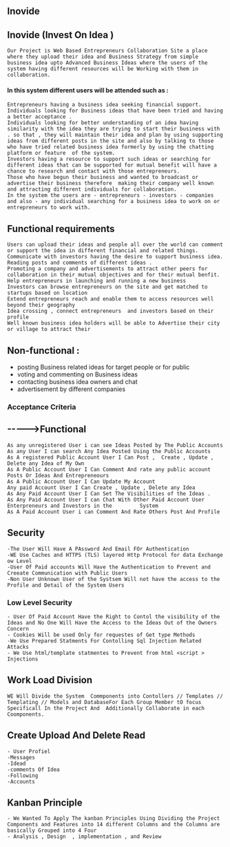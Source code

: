 ## Inovide

## Inovide (Invest On Idea )
	Our Project is Web Based Entrepreneurs Collaboration Site a place where they upload their idea and Business Strategy from simple business idea upto Advanced Business Ideas where the users of the system having different resources will be Working with them in collaboration.
#### In this system different users will be attended such as :
	Entrepreneurs having a business idea seeking financial support.
	Individuals looking for Business ideas that have been tried and having a better acceptance .
	Individuals looking for better understanding of an idea having similarity with the idea they are trying to start their business with . so that , they will maintain their idea and plan by using supporting ideas from different posts in the site and also by talking to those who have tried related business idea formerly by using the chatting platform or feature  of the system.
	Investors having a resource to support such ideas or searching for different ideas that can be supported for mutual benefit will have a chance to research and contact with those entrepreneurs. 
	Those who have begun their business and wanted to broadcast or advertise their business therefore  making their company well known and attracting different individuals for collaboration.
	In the system the users are - entrepreneurs - investors - companies  and also - any individual searching for a business idea to work on or entrepreneurs to work with.

## Functional requirements
	Users can upload their ideas and people all over the world can comment or support the idea in different financial and related things.
	Communicate with investors having the desire to support business idea.
	Reading posts and comments of different ideas .
	Promoting a company and advertisements to attract other peers for collaboration in their mutual objectives and for their mutual benfit.
	Help entrepreneurs in launching and running a new business
	Investors can browse entrepreneurs on the site and get matched to startups based on location
	Extend entrepreneurs reach and enable them to access resources well beyond their geography
	Idea crossing , connect entrepreneurs  and investors based on their  profile
	Well known business idea holders will be able to Advertise their city or village to attract their 
## Non-functional : 
 - posting Business related ideas for target people or for public 
 - voting and commenting on Business ideas 
 - contacting business idea owners and chat
 - advertisement by different companies 



### Acceptance Criteria
## ----->Functional 
	As any unregistered User i can see Ideas Posted by The Public Accounts
	As any User I can search Any Idea Posted Using the Public Accounts 
	As A registered Public Account User I Can Post ,  Create , Update ,  Delete any Idea of My Own
	As A Public Account User I Can Comment And rate any public account Posts Or Ideas And Entrepreneours 
	As A Public Account User I Can Update My Account 
	Any paid Account User I Can Create , Update , Delete any Idea 
	As Any Paid Account User I Can Set The Visibilities of the Ideas .
	As Any Paid Account User I can Chat With Other Paid Account User Enterpreneurs and Investors in the 		System
	As A Paid Account User i can Comment And Rate Others Post And Profile


## Security
	-The User Will Have A PAssword And Email FOr Authentication
	-WE Use Caches and HTTPS (TLS) layered Http Protocol for data Exchange ow Level 
	-User Of Paid accounts Will Have the Authentication to Prevent and Creeate Communication with Public Users
	-Non User Unknown User of the Systsem Will not have the access to the Profile and Detail of the System Users 
	
### Low Level Security
	- User Of Paid Account Have the Right to Contol the visibility of the Ideas and No One Will Have the Access to the Ideas Out of the Owners Concern
	- Cookies Will be used Only for requestes of Get type Methods 
	-We Use Prepared Statments For Contolling Sql Injection Related Attacks 
	- We Use html/template statmentes to Prevent from html <script > Injections
	
## Work Load Division 
	WE Will Divide the System  Commponents into Contollers // Templates // Templating // Models and DatabaseFor Each Group Member tO focus Specificall In the Project And  Additionally Collaborate in each Coomponents.
	
## Create Upload And Delete Read 
	- User Profiel 
	-Messages
	-Idead 
	-comments Of Idea
	-Following
	-Accounts
## Kanban Principle 
	- We Wanted To Apply The kanban Principles Using Dividing the Project Components and Features into 14 different Columns and the Columns are basically Grouped into 4 Four 
	- Analysis , Design  , implementation , and Review
	

